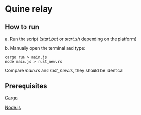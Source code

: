 # **Quine relay**

## How to run

a. Run the script (_start.bat_ or _start.sh_ depending on the platform)

b. Manually open the terminal and type:
```
cargo run > main.js
node main.js > rust_new.rs
```
Compare _main.rs_ and _rust_new.rs_, they should be identical

## Prerequisites
[Cargo](https://www.rust-lang.org/tools/install)

[Node.js](https://nodejs.org/en/download)
